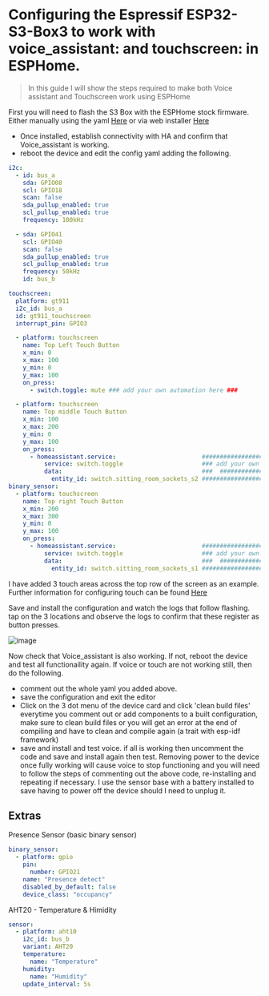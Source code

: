 # Configuring the Espressif ESP32-S3-Box3 to work with voice_assistant: and touchscreen: in ESPHome.

>In this guide I will show the steps required to make both Voice assistant and Touchscreen work using ESPHome

First you will need to flash the S3 Box with the ESPHome stock firmware. Either manually using the yaml [Here](<https://github.com/esphome/firmware/blob/main/voice-assistant/esp32-s3-box-3.yaml>) or via web installer [Here](<https://www.home-assistant.io/voice_control/s3_box_voice_assistant/#installing-the-software-onto-the-esp32-s3-box>)

- Once installed, establish connectivity with HA and confirm that Voice_assistant is working.
- reboot the device and edit the config yaml adding the following.
```yaml
i2c:
  - id: bus_a
    sda: GPIO08
    scl: GPIO18
    scan: false
    sda_pullup_enabled: true
    scl_pullup_enabled: true
    frequency: 100kHz

  - sda: GPIO41
    scl: GPIO40
    scan: false
    sda_pullup_enabled: true
    scl_pullup_enabled: true
    frequency: 50kHz
    id: bus_b

touchscreen:
  platform: gt911
  i2c_id: bus_a
  id: gt911_touchscreen
  interrupt_pin: GPIO3

  - platform: touchscreen
    name: Top Left Touch Button
    x_min: 0
    x_max: 100
    y_min: 0
    y_max: 100
    on_press:
      - switch.toggle: mute ### add your own automation here ###

  - platform: touchscreen
    name: Top middle Touch Button
    x_min: 100
    x_max: 200
    y_min: 0
    y_max: 100
    on_press:
      - homeassistant.service:                        ####################################      
          service: switch.toggle                      ### add your own automation here ###
          data:                                       ###  ##########################  ###
            entity_id: switch.sitting_room_sockets_s2 ####################################
binary_sensor:
  - platform: touchscreen
    name: Top right Touch Button
    x_min: 200
    x_max: 300
    y_min: 0
    y_max: 100
    on_press:
      - homeassistant.service:                        ####################################      
          service: switch.toggle                      ### add your own automation here ###
          data:                                       ###  ##########################  ###
            entity_id: switch.sitting_room_sockets_s1 ####################################

```
I have added 3 touch areas across the top row of the screen as an example. Further information for configuring touch can be found [Here](<https://esphome.io/components/touchscreen/index.html>)

Save and install the configuration and watch the logs that follow flashing. tap on the 3 locations and observe the logs to confirm that these register as button presses.

![image](https://github.com/BigBobbas/esphome_firmware/assets/150487209/7cc2f3e9-e660-4fda-8f00-0ea5ed89e6b5)

Now check that Voice_assistant is also working. If not, reboot the device and test all functionaility again.
If voice or touch are not working still, then do the following.
- comment out the whole yaml you added above.
- save the configuration and exit the editor
- Click on the 3 dot menu of the device card and click 'clean build files' everytime you comment out or add components to a built configuration, make sure to clean build files or you will get an error at the end of compiling and have to clean and compile again (a trait with esp-idf framework)
- save and install and test voice. if all is working then uncomment the code and save and install again then test. 
Removing power to the device once fully working will cause voice to stop functioning and you will need to follow the steps of commenting out the above code, re-installing and repeating if necessary.
I use the sensor base with a battery installed to save having to power off the device should I need to unplug it.

## Extras
Presence Sensor (basic binary sensor)
```yaml
binary_sensor:
  - platform: gpio
    pin:
      number: GPIO21
    name: "Presence detect"
    disabled_by_default: false
    device_class: "occupancy"
```
AHT20 - Temperature & Himidity
```yaml
sensor:
  - platform: aht10
    i2c_id: bus_b
    variant: AHT20
    temperature:
      name: "Temperature"
    humidity:
      name: "Humidity"
    update_interval: 5s
```



